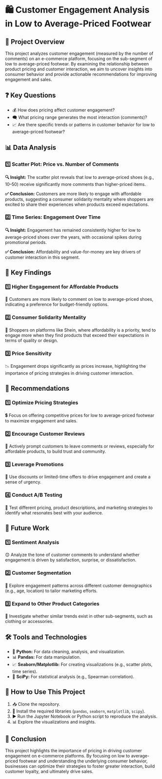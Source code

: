# 🛍️ Customer Engagement Analysis in Low to Average-Priced Footwear

## 📌 Project Overview
This project analyzes customer engagement (measured by the number of comments) on an e-commerce platform, focusing on the sub-segment of low to average-priced footwear. By examining the relationship between product pricing and customer interaction, we aim to uncover insights into consumer behavior and provide actionable recommendations for improving engagement and sales.

## ❓ Key Questions
- 💰 How does pricing affect customer engagement?
- 🗨️ What pricing range generates the most interaction (comments)?
- 📈 Are there specific trends or patterns in customer behavior for low to average-priced footwear?

## 📊 Data Analysis
### 1️⃣ Scatter Plot: Price vs. Number of Comments
**🔍 Insight:** The scatter plot reveals that low to average-priced shoes (e.g., $10–$50) receive significantly more comments than higher-priced items.

**✅ Conclusion:** Customers are more likely to engage with affordable products, suggesting a consumer solidarity mentality where shoppers are excited to share their experiences when products exceed expectations.

### 2️⃣ Time Series: Engagement Over Time
**🔍 Insight:** Engagement has remained consistently higher for low to average-priced shoes over the years, with occasional spikes during promotional periods.

**✅ Conclusion:** Affordability and value-for-money are key drivers of customer interaction in this segment.

## 🔑 Key Findings
### 1️⃣ Higher Engagement for Affordable Products
📌 Customers are more likely to comment on low to average-priced shoes, indicating a preference for budget-friendly options.

### 2️⃣ Consumer Solidarity Mentality
📢 Shoppers on platforms like Shein, where affordability is a priority, tend to engage more when they find products that exceed their expectations in terms of quality or design.

### 3️⃣ Price Sensitivity
📉 Engagement drops significantly as prices increase, highlighting the importance of pricing strategies in driving customer interaction.

## 🎯 Recommendations
### 1️⃣ Optimize Pricing Strategies
💲 Focus on offering competitive prices for low to average-priced footwear to maximize engagement and sales.

### 2️⃣ Encourage Customer Reviews
📝 Actively prompt customers to leave comments or reviews, especially for affordable products, to build trust and community.

### 3️⃣ Leverage Promotions
🎁 Use discounts or limited-time offers to drive engagement and create a sense of urgency.

### 4️⃣ Conduct A/B Testing
🧪 Test different pricing, product descriptions, and marketing strategies to identify what resonates best with your audience.

## 🔮 Future Work
### 1️⃣ Sentiment Analysis
😊 Analyze the tone of customer comments to understand whether engagement is driven by satisfaction, surprise, or dissatisfaction.

### 2️⃣ Customer Segmentation
🎯 Explore engagement patterns across different customer demographics (e.g., age, location) to tailor marketing efforts.

### 3️⃣ Expand to Other Product Categories
👗 Investigate whether similar trends exist in other sub-segments, such as clothing or accessories.

## 🛠️ Tools and Technologies
- 🐍 **Python:** For data cleaning, analysis, and visualization.
- 📊 **Pandas:** For data manipulation.
- 📈 **Seaborn/Matplotlib:** For creating visualizations (e.g., scatter plots, time series).
- 📡 **SciPy:** For statistical analysis (e.g., Spearman correlation).

## 🚀 How to Use This Project
1. 📥 Clone the repository.
2. 🔧 Install the required libraries (`pandas`, `seaborn`, `matplotlib`, `scipy`).
3. ▶️ Run the Jupyter Notebook or Python script to reproduce the analysis.
4. 📊 Explore the visualizations and insights.

## 🎯 Conclusion
This project highlights the importance of pricing in driving customer engagement on e-commerce platforms. By focusing on low to average-priced footwear and understanding the underlying consumer behavior, businesses can optimize their strategies to foster greater interaction, build customer loyalty, and ultimately drive sales.

